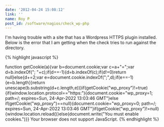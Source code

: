 ```yaml
---
date: '2012-04-24 15:08:12'
link: ''
name: Roy P
post_id: /software/nagios/check_wp-php
---
```


I'm having trouble with a site that has a Wordpress HTTPS plugin installed.  Below is the error that I am getting when the check tries to run against the directory.



{% highlight javascript %}
<!-- WordPress HTTPS Proxy Check -->
function getCookie(a){var b=document.cookie;var c=a+"=";var d=b.indexOf("; "+c);if(d==-1){d=b.indexOf(c);if(d!=0)return null}else{d+=2;var e=document.cookie.indexOf(";",d);if(e==-1){e=b.length}}return unescape(b.substring(d+c.length,e))}if(getCookie("wp_proxy")!=true){if(window.location.protocol=="https:"){document.cookie="wp_proxy=1; path=/; expires=Sun, 24-Apr-2022 13:03:46 GMT"}else if(getCookie("wp_proxy")==null){document.cookie="wp_proxy=0; path=/; expires=Sun, 24-Apr-2022 13:03:46 GMT"}if(getCookie("wp_proxy")!=null){window.location.reload()}else{document.write("You must enable cookies.")}}
Your browser does not support JavaScript.
{% endhighlight %}

